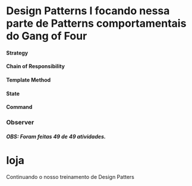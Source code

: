 # Design Patterns I focando nessa parte de Patterns comportamentais do Gang of Four

#### Strategy

#### Chain of Responsibility

#### Template Method

#### State

#### Command

### Observer

##### OBS: Foram feitas 49 de 49 atividades.



# loja
 Continuando o nosso treinamento de Design Patters
